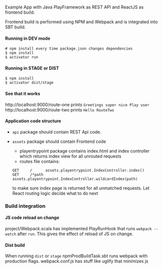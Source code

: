 Example App with Java PlayFramework as REST API and ReactJS as frontend build.

Frontend build is performed using NPM and Webpack and is integrated into SBT build.

#### Running in DEV mode

```
# npm install every time package.json changes dependencies
$ npm install
$ activator run
```

#### Running in STAGE or DIST

```
$ npm install
$ activator dist/stage
```

#### See that it works

http://localhost:9000/route-one prints `Greetings super nice Play user`
http://localhost:9000/route-two prints `Hello RouteTwo`

#### Application code structure

- `api` package should contain REST Api code.
- `assets` package should contain Frontend code
  - playentrypoint package contains index.html and index controller which returns index view for all unrouted requests
  - routes file contains:

  ```
  GET     /      assets.playentrypoint.IndexController.index()
  GET     /*path assets.playentrypoint.IndexController.wildcardIndex(path)
  ```

  to make sure index page is returned for all unmatched requests. Let React routing logic decide what to do next

### Build integration

#### JS code reload on change

project/Webpack.scala has implemented PlayRunHook that runs `webpack --watch` after `run`. This gives the effect of
reload of JS on change.

#### Dist build

When running `dist` or `stage` npmProdBuildTask.sbt runs webpack with production flags.
webpack.conf.js has stuff like uglify that minimizes js
